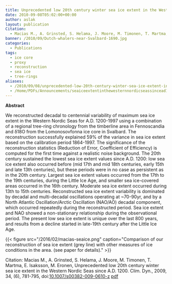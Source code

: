 ```yaml
---
title: Unprecedented low 20th century winter sea ice extent in the Western Nordic Seas since A.D. 1200
date: 2010-09-08T05:02:00+00:00
author: aslak
layout: publication
Citation:
  - Macias M., A. Grinsted, S. Helama, J. Moore, M. Timonen, T. Martma, E. Isaksson, M. Eronen, Unprecedented low 20th century winter sea ice extent in the Western Nordic Seas since A.D. 1200. Clim. Dyn., 2009, 34, (6), 781-795, doi:10.1007/s00382-009-0610-z
banner: /2010/09/Dutch-whalers-near-Svalbard-1690.jpg
categories:
  - Publications
tags:
  - ice core
  - proxy
  - reconstruction
  - sea ice
  - tree-rings
aliases:
  - /2010/09/08/unprecedented-low-20th-century-winter-sea-ice-extent-in-the-western-nordic-seas-since-a-d-1200/
  - /Home/PDFs/Announcements/seaiceextentinthewesternnordicseassincead1200
---
```

**Abstract**
  
We reconstructed decadal to centennial variability of maximum sea ice extent in the Western Nordic Seas for A.D. 1200-1997 using a combination of a regional tree-ring chronology from the timberline area in Fennoscandia and δ18O from the Lomonosovfonna ice core in Svalbard. The reconstruction successfully explained 59% of the variance in sea ice extent based on the calibration period 1864-1997. The significance of the reconstruction statistics (Reduction of Error, Coefficient of Efficiency) is computed for the first time against a realistic noise background. The 20th century sustained the lowest sea ice extent values since A.D. 1200: low sea ice extent also occurred before (mid 17th and mid 18th centuries, early 15th and late 13th centuries), but these periods were in no case as persistent as in the 20th century. Largest sea ice extent values occurred from the 17th to the 19th centuries, during the Little Ice Age, and smaller sea ice-covered areas occurred in the 16th century. Moderate sea ice extent occurred during 13th to 15th centuries. Reconstructed sea ice extent variability is dominated by decadal and multi-decadal oscillations operating at ~70-90yr, and by a North Atlantic Oscillation/Arctic Oscillation (NAO/AO) decadal component, which occurred repeatedly during the reconstructed period. Sea ice extent and NAO showed a non-stationary relationship during the observational period. The present low sea ice extent is unique over the last 800 years, and results from a decline started in late-19th century after the Little Ice Age.

{{< figure src="/2016/02/macias-seaice.png" caption="Comparison of our reconstruction of sea ice extent (grey line) with other measures of ice conditions in the area. (see paper for details)." >}}
 

Citation: Macias M., A. Grinsted, S. Helama, J. Moore, M. Timonen, T. Martma, E. Isaksson, M. Eronen, Unprecedented low 20th century winter sea ice extent in the Western Nordic Seas since A.D. 1200. Clim. Dyn., 2009, 34, (6), 781-795, doi:[10.1007/s00382-009-0610-z](http://dx.doi.org/10.1007/s00382-009-0610-z) [pdf](/2016/03/Macias-ClimDyn09-barentsw-sea-ice-reconstruction.pdf)

